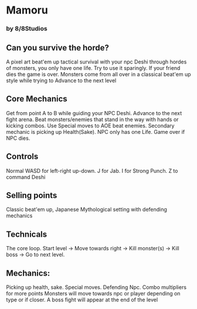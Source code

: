 
# Mamoru
### by 8/8Studios
## Can you survive the horde?
A pixel art beat'em up tactical survival with your npc Deshi through hordes of monsters, you only have one life. Try to use it sparingly. If your friend dies the game is over. Monsters come from all over in a classical beat'em up style while trying to Advance to the next level
## Core Mechanics
Get from point A to B while guiding your NPC Deshi. Advance to the next fight arena. Beat monsters/enemies that stand in the way with hands or kicking combos. Use Special moves to AOE beat enemies. Secondary mechanic is picking up Health(Sake). NPC only has one Life. Game over if NPC dies.
## Controls
Normal WASD for left-right up-down. J for Jab. I for Strong Punch. Z to command Deshi
## Selling points
Classic beat'em up, Japanese Mythological setting with defending mechanics
## Technicals
The core loop. Start level -> Move towards right -> Kill monster(s) -> Kill boss -> Go to next level.
## Mechanics: 
Picking up health, sake. Special moves. Defending Npc. Combo multipliers for more points
Monsters will move towards npc or player depending on type or if closer. A boss fight will appear at the end of the level


